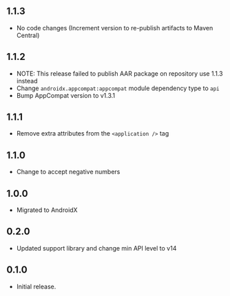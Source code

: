 ## 1.1.3
- No code changes  (Increment version to re-publish artifacts to Maven Central)

## 1.1.2
- NOTE: This release failed to publish AAR package on repository use 1.1.3 instead
- Change `androidx.appcompat:appcompat` module dependency type to `api`
- Bump AppCompat version to v1.3.1

## 1.1.1
- Remove extra attributes from the `<application />` tag

## 1.1.0
- Change to accept negative numbers

## 1.0.0
- Migrated to AndroidX

## 0.2.0
- Updated support library and change min API level to v14

## 0.1.0
- Initial release.
